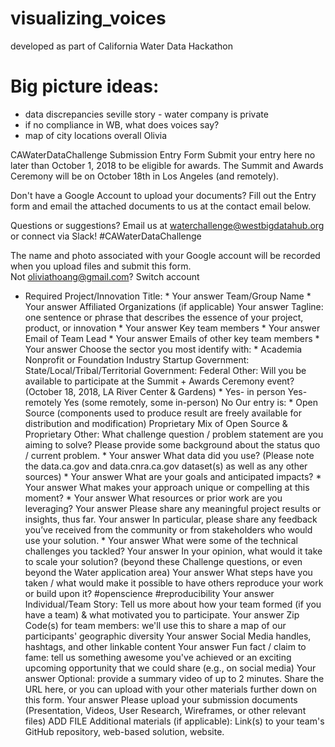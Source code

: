 # visualizing_voices
developed as part of California Water Data Hackathon


# Big picture ideas:	
	
* data discrepancies	seville story - water company is private
* if no compliance in WB, what does voices say?	
* map of city locations overall	Olivia

CAWaterDataChallenge Submission Entry Form
Submit your entry here no later than October 1, 2018 to be eligible for awards. The Summit and Awards Ceremony will be on October 18th in Los Angeles (and remotely).

Don't have a Google Account to upload your documents? Fill out the Entry form and email the attached documents to us at the contact email below.

Questions or suggestions? Email us at waterchallenge@westbigdatahub.org or connect via Slack! #CAWaterDataChallenge

The name and photo associated with your Google account will be recorded when you upload files and submit this form. Not oliviathoang@gmail.com? Switch account
* Required
Project/Innovation Title: *
Your answer
Team/Group Name *
Your answer
Affiliated Organizations (if applicable)
Your answer
Tagline: one sentence or phrase that describes the essence of your project, product, or innovation *
Your answer
Key team members *
Your answer
Email of Team Lead *
Your answer
Emails of other key team members *
Your answer
Choose the sector you most identify with: *
Academia
Nonprofit or Foundation
Industry
Startup
Government: State/Local/Tribal/Territorial
Government: Federal
Other:
Will you be available to participate at the Summit + Awards Ceremony event? (October 18, 2018, LA River Center & Gardens) *
Yes- in person
Yes- remotely
Yes (some remotely, some in-person)
No
Our entry is: *
Open Source (components used to produce result are freely available for distribution and modification)
Proprietary
Mix of Open Source & Proprietary
Other:
What challenge question / problem statement are you aiming to solve? Please provide some background about the status quo / current problem. *
Your answer
What data did you use? (Please note the data.ca.gov and data.cnra.ca.gov dataset(s) as well as any other sources) *
Your answer
What are your goals and anticipated impacts? *
Your answer
What makes your approach unique or compelling at this moment? *
Your answer
What resources or prior work are you leveraging?
Your answer
Please share any meaningful project results or insights, thus far.
Your answer
In particular, please share any feedback you’ve received from the community or from stakeholders who would use your solution. *
Your answer
What were some of the technical challenges you tackled?
Your answer
In your opinion, what would it take to scale your solution? (beyond these Challenge questions, or even beyond the Water application area)
Your answer
What steps have you taken / what would make it possible to have others reproduce your work or build upon it? #openscience #reproducibility
Your answer
Individual/Team Story: Tell us more about how your team formed (if you have a team) & what motivated you to participate.
Your answer
Zip Code(s) for team members: we'll use this to share a map of our participants' geographic diversity
Your answer
Social Media handles, hashtags, and other linkable content
Your answer
Fun fact / claim to fame: tell us something awesome you've achieved or an exciting upcoming opportunity that we could share (e.g., on social media)
Your answer
Optional: provide a summary video of up to 2 minutes. Share the URL here, or you can upload with your other materials further down on this form.
Your answer
Please upload your submission documents (Presentation, Videos, User Research, Wireframes, or other relevant files)
ADD FILE
Additional materials (if applicable): Link(s) to your team's GitHub repository, web-based solution, website.
